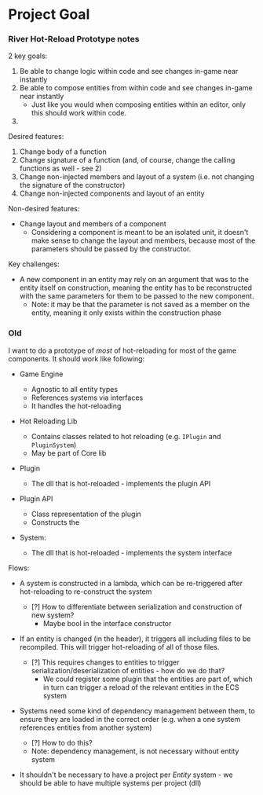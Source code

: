 # Project Goal

### River Hot-Reload Prototype notes



2 key goals:

1. Be able to change logic within code and see changes in-game near instantly
2. Be able to compose entities from within code and see changes in-game near instantly
   - Just like you would when composing entities within an editor, only this should work within code.
3. 



Desired features:

1. Change body of a function
2. Change signature of a function (and, of course, change the calling functions as well - see 2)
3. Change non-injected members and layout of a system (i.e. not changing the signature of the constructor)
4. Change non-injected components and layout of an entity



Non-desired features:

- Change layout and members of a component
  - Considering a component is meant to be an isolated unit, it doesn't make sense to change the layout and members, because most of the parameters should be passed by the constructor.



Key challenges:

- A new component in an entity may rely on an argument that was to the entity itself on construction, meaning the entity has to be reconstructed with the same parameters for them to be passed to the new component.
  - Note: it may be that the parameter is not saved as a member on the entity, meaning it only exists within the construction phase



### Old

I want to do a prototype of *most* of hot-reloading for most of the game components. It should work like following:



- Game Engine 

  - Agnostic to all entity types
  - References systems via interfaces
  - It handles the hot-reloading

- Hot Reloading Lib

  - Contains classes related to hot reloading (e.g. `IPlugin` and `PluginSystem`)
  - May be part of Core lib

- Plugin

  - The dll that is hot-reloaded - implements the plugin API

- Plugin API 

  - Class representation of the plugin
  - Constructs the

- System:

  - The dll that is hot-reloaded - implements the system interface

  

Flows:

- A system is constructed in a lambda, which can be re-triggered after hot-reloading to re-construct the system
  - [?] How to differentiate between serialization and construction of new system?
    - Maybe bool in the interface constructor
- If an entity is changed (in the header), it triggers all including files to be recompiled. This will trigger hot-reloading of all of those files.
  - [?] This requires changes to entities to trigger serialization/deserialization of entities - how do we do that?
    - We could register some plugin that the entities are part of, which in turn can trigger a reload of the relevant entities in the ECS system
- Systems need some kind of dependency management between them, to ensure they are loaded in the correct order (e.g. when a one system references entities from another system)
  - [?] How to do this?
  - Note: dependency management, is not necessary without entity system
  
- It shouldn't be necessary to have a project per *Entity* system - we should be able to have multiple systems per project (dll)